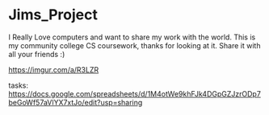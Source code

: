 # Jims_Project

I Really Love computers and want to share my work with the world.
This is my community college CS coursework, thanks for looking at it. Share it with all your friends :)


https://imgur.com/a/R3LZR

tasks: https://docs.google.com/spreadsheets/d/1M4otWe9khFJk4DGpGZJzrODp7beGoWf57aVlYX7xtJo/edit?usp=sharing
